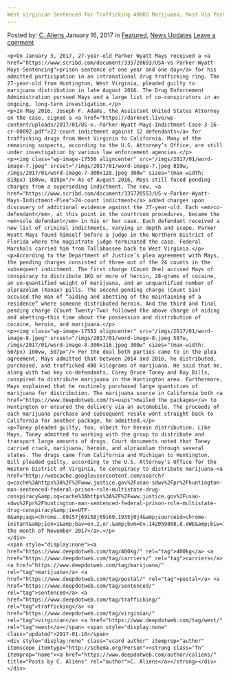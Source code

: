 ```yaml
---
West Virginian Sentenced for Trafficking 400KG Marijuana, Most Via Postal Carriers
---
```

<article class="post-listing post-17537 post type-post status-publish format-standard has-post-thumbnail hentry  tag-400kg tag-carriers tag-marijuana tag-postal tag-sentenced tag-trafficking tag-virginian tag-west">
    <div class="post-inner">
        <span>Posted by: <a href="https://www.deepdotweb.com/author/caliens/" title="">C. Aliens </a></span>
    <span>January 16, 2017</span>
    <span>in <a href="https://www.deepdotweb.com/category/deepdot-news/" rel="category tag">Featured</a>, <a href="https://www.deepdotweb.com/category/news-updates/" rel="category tag">News Updates</a></span>
    <span><a href="https://www.deepdotweb.com/2017/01/16/west-virginian-sentenced-trafficking-400kg-marijuana-via-postal-carriers/#respond">Leave a comment</a></span>
    </p>
    <div class="clear"></div>
    
    <p>On January 3, 2017, 27-year-old Parker Wyatt Mays received a <a href="https://www.scribd.com/document/335720693/USA-vs-Parker-Wyatt-Mays-Sentencing">prison sentence of one year and one day</a> for his admitted participation in an intranational drug trafficking ring. The 27-year-old from Huntington, West Virginia, pleaded guilty to marijuana distribution in late August 2016. The Drug Enforcement Administration pursued Mays and a large list of co-conspirators in an ongoing, long-term investigation.</p>
    <p>In May 2016, Joseph F. Adams, the Assistant United States Attorney on the case, signed a <a href="https://darknet.live/wp-content/uploads/2017/01/US-v.-Parker-Wyatt-Mays-Indictment-Case-3-16-cr-00092.pdf">22-count indictment against 12 defendants</a> for trafficking drugs from West Virginia to California. Many of the remaining suspects, according to the U.S. Attorney’s Office, are still under investigation by various law enforcement agencies.</p>
    <p><img class="wp-image-17550 aligncenter" src="/imgs/2017/01/word-image-7.jpeg" srcset="/imgs/2017/01/word-image-7.jpeg 819w, /imgs/2017/01/word-image-7-300x128.jpeg 300w" sizes="(max-width: 819px) 100vw, 819px"/> As of August 2016, Mays still faced pending charges from a superseding indictment. The new, <a href="https://www.scribd.com/document/335720553/US-v-Parker-Wyatt-Mays-Indictment-Plea">24-count indictment</a> added charges upon discovery of additional evidence against the 27-year-old. Each <em>co-defendant</em>, at this point in the courtroom procedures, became the <em>sole defendant</em> in his or her case. Each defendant received a new list of criminal indictments, varying in depth and scope. Parker Wyatt Mays found himself before a judge in the Northern District of Florida where the magistrate judge terminated the case. Federal Marshals carried him from Tallahassee back to West Virginia.</p>
    <p>According to the Department of Justice’s plea agreement with Mays, the pending charges consisted of three out of the 24 counts in the subsequent indictment. The first charge (Count One) accused Mays of conspiracy to distribute 1KG or more of heroin, 28-grams of cocaine, an un-quantified weight of marijuana, and an unquantified number of alprazolam (Xanax) pills. The second pending charge (Count Six) accused the man of “aiding and abetting of the maintaining of a residence” where someone distributed heroin. And the third and final pending charge (Count Twenty-Two) followed the above charge of aiding and abetting—this time about the possession and distribution of cocaine, heroin, and marijuana.</p>
    <p><img class="wp-image-17551 aligncenter" src="/imgs/2017/01/word-image-8.jpeg" srcset="/imgs/2017/01/word-image-8.jpeg 507w, /imgs/2017/01/word-image-8-300x116.jpeg 300w" sizes="(max-width: 507px) 100vw, 507px"/> Per the deal both parties came to in the plea agreement, Mays admitted that between 2014 and 2016, he distributed, purchased, and trafficked 400 kilograms of marijuana. He said that he, along with two key co-defendants, Corey Bruce Toney and Roy Bills, conspired to distribute marijuana in the Huntington area. Furthermore, Mays explained that he routinely purchased large quantities of marijuana for distribution. The marijuana source in California both <a href="https://www.deepdotweb.com/?s=usps">mailed the packages</a> to Huntington or ensured the delivery via an automobile. The proceeds of each marijuana purchase and subsequent resale went straight back to California for another package, he admitted.</p>
    <p>Toney pleaded guilty, too, albeit for heroin distribution. Like Mays, Toney admitted to working with the group to distribute and transport large amounts of drugs. Court documents noted that Toney carried crack, marijuana, heroin, and alprazolam through several states. The drugs came from California and Michigan to Huntington. Bill pleaded guilty, according to the U.S. Attorney’s Office for the Western District of Virginia, to conspiracy to distribute marijuana—<a href="http://webcache.googleusercontent.com/search?q=cache%3Ahttps%3A%2F%2Fwww.justice.gov%2Fusao-sdwv%2Fpr%2Fhuntington-man-sentenced-federal-prison-role-multistate-drug-conspiracy&amp;oq=cache%3Ahttps%3A%2F%2Fwww.justice.gov%2Fusao-sdwv%2Fpr%2Fhuntington-man-sentenced-federal-prison-role-multistate-drug-conspiracy&amp;ie=UTF-8&amp;aqs=chrome..69i57j69i58j69i60.1935j0j4&amp;sourceid=chrome-instant&amp;ion=1&amp;bav=on.2,or.&amp;bvm=bv.142059868,d.eWE&amp;biw=1366&amp;bih=613&amp;dpr=1&amp;ech=1&amp;psi=jMhtWOLOLoWEmQGigJrYAw.1483589772545.3&amp;ei=jMhtWOLOLoWEmQGigJrYAw&amp;emsg=NCSR&amp;noj=1">in the month of November 2017</a>.</p>
    </div>
    <span style="display:none"><a href="https://www.deepdotweb.com/tag/400kg/" rel="tag">400kg</a> <a href="https://www.deepdotweb.com/tag/carriers/" rel="tag">carriers</a> <a href="https://www.deepdotweb.com/tag/marijuana/" rel="tag">marijuana</a> <a href="https://www.deepdotweb.com/tag/postal/" rel="tag">postal</a> <a href="https://www.deepdotweb.com/tag/sentenced/" rel="tag">sentenced</a> <a href="https://www.deepdotweb.com/tag/trafficking/" rel="tag">trafficking</a> <a href="https://www.deepdotweb.com/tag/virginian/" rel="tag">virginian</a> <a href="https://www.deepdotweb.com/tag/west/" rel="tag">west</a></span> <span style="display:none" class="updated">2017-01-16</span>
    <div style="display:none" class="vcard author" itemprop="author" itemscope itemtype="http://schema.org/Person"><strong class="fn" itemprop="name"><a href="https://www.deepdotweb.com/author/caliens/" title="Posts by C. Aliens" rel="author">C. Aliens</a></strong></div>
    </div>
</article>

